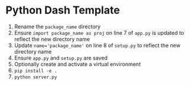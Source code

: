 # Python Dash Template

1. Rename the `package_name` directory
2. Ensure `import package_name as proj` on line 7 of `app.py` is updated to reflect the new directory name
3. Update `name='package_name'` on line 8 of `setup.py` to reflect the new directory name
4. Ensure `app.py` and `setup.py` are saved
5. Optionally create and activate a virtual environment
6. `pip install -e .`
7. `python server.py`